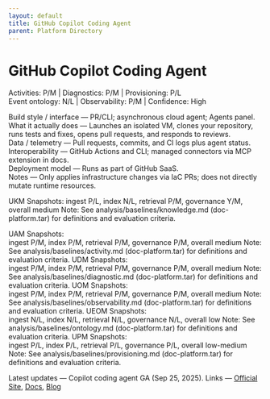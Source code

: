 ```yaml
---
layout: default
title: GitHub Copilot Coding Agent
parent: Platform Directory
---
```


# GitHub Copilot Coding Agent

Activities: P/M | Diagnostics: P/M | Provisioning: P/L  
Event ontology: N/L | Observability: P/M | Confidence: High

Build style / interface — PR/CLI; asynchronous cloud agent; Agents panel.  
What it actually does — Launches an isolated VM, clones your repository, runs tests and fixes, opens pull requests, and responds to reviews.  
Data / telemetry — Pull requests, commits, and CI logs plus agent status.  
Interoperability — GitHub Actions and CLI; managed connectors via MCP extension in docs.  
Deployment model — Runs as part of GitHub SaaS.  
Notes — Only applies infrastructure changes via IaC PRs; does not directly mutate runtime resources.

UKM Snapshots: 
ingest P/L, index N/L, retrieval P/M, governance Y/M, overall medium
Note:   See analysis/baselines/knowledge.md (doc-platform.tar) for definitions and evaluation criteria.

UAM Snapshots:   
ingest P/M, index P/M, retrieval P/M, governance P/M, overall medium
Note:   See analysis/baselines/activity.md (doc-platform.tar) for definitions and evaluation criteria.
UDM Snapshots:   
ingest P/M, index P/M, retrieval P/M, governance P/M, overall medium
Note:   See analysis/baselines/diagnostic.md (doc-platform.tar) for definitions and evaluation criteria.
UOM Snapshots:   
ingest P/M, index P/M, retrieval P/M, governance P/M, overall medium
Note:   See analysis/baselines/observability.md (doc-platform.tar) for definitions and evaluation criteria.
UEOM Snapshots:   
ingest N/L, index N/L, retrieval N/L, governance N/L, overall low
Note:   See analysis/baselines/ontology.md (doc-platform.tar) for definitions and evaluation criteria.
UPM Snapshots:   
ingest P/L, index P/L, retrieval P/L, governance P/L, overall low-medium
Note:   See analysis/baselines/provisioning.md (doc-platform.tar) for definitions and evaluation criteria.

Latest updates — Copilot coding agent GA (Sep 25, 2025).
Links — [Official Site](https://docs.github.com/en/copilot/concepts/agents/coding-agent/about-coding-agent), [Docs](https://docs.github.com/en/copilot/how-tos/use-copilot-agents/coding-agent), [Blog](https://www.theverge.com/news/669339/github-ai-coding-agent-fix-bugs)
